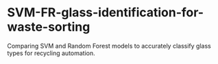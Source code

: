 # SVM-FR-glass-identification-for-waste-sorting
Comparing SVM and Random Forest models to accurately classify glass types for recycling automation.
